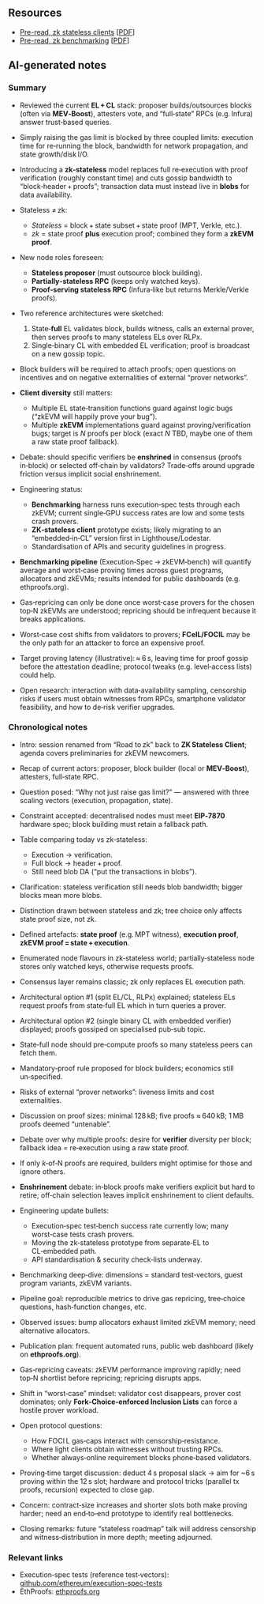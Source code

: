 ## Resources

- [Pre-read, zk stateless clients](https://hackmd.io/@kevaundray/r1APz8c-gx) [[PDF](Slides-notes/11-Jun-zk-stateless-clients-and-zk-benchmarking-preread1.pdf)]
- [Pre-read, zk benchmarking](https://hackmd.io/@kevaundray/rkQiwS9Wex) [[PDF](Slides-notes/11-Jun-zk-stateless-clients-and-zk-benchmarking-preread2.pdf)]

## AI-generated notes

### Summary

* Reviewed the current **EL + CL** stack: proposer builds/outsources blocks (often via **MEV‑Boost**), attesters vote, and “full‑state” RPCs (e.g. Infura) answer trust‑based queries.
* Simply raising the gas limit is blocked by three coupled limits: execution time for re‑running the block, bandwidth for network propagation, and state growth/disk I/O.
* Introducing a **zk‑stateless** model replaces full re‑execution with proof verification (roughly constant time) and cuts gossip bandwidth to “block‑header + proofs”; transaction data must instead live in **blobs** for data availability.
* Stateless ≠ zk:

  * *Stateless* = block + state subset + state proof (MPT, Verkle, etc.).
  * *zk* = state proof **plus** execution proof; combined they form a **zkEVM proof**.
* New node roles foreseen:

  * **Stateless proposer** (must outsource block building).
  * **Partially‑stateless RPC** (keeps only watched keys).
  * **Proof‑serving stateless RPC** (Infura‑like but returns Merkle/Verkle proofs).
* Two reference architectures were sketched:

  1. State‑**full** EL validates block, builds witness, calls an external prover, then serves proofs to many stateless ELs over RLPx.
  2. Single‑binary CL with embedded EL verification; proof is broadcast on a new gossip topic.
* Block builders will be required to attach proofs; open questions on incentives and on negative externalities of external “prover networks”.
* **Client diversity** still matters:

  * Multiple EL state‑transition functions guard against logic bugs (“zkEVM will happily prove your bug”).
  * Multiple **zkEVM** implementations guard against proving/verification bugs; target is *N* proofs per block (exact *N* TBD, maybe one of them a raw state proof fallback).
* Debate: should specific verifiers be **enshrined** in consensus (proofs in‑block) or selected off‑chain by validators? Trade‑offs around upgrade friction versus implicit social enshrinement.
* Engineering status:

  * **Benchmarking** harness runs execution‑spec tests through each zkEVM; current single‑GPU success rates are low and some tests crash provers.
  * **ZK‑stateless client** prototype exists; likely migrating to an “embedded‑in‑CL” version first in Lighthouse/Lodestar.
  * Standardisation of APIs and security guidelines in progress.
* **Benchmarking pipeline** (Execution‑Spec → zkEVM‑bench) will quantify average and worst‑case proving times across guest programs, allocators and zkEVMs; results intended for public dashboards (e.g. ethproofs.org).
* Gas‑repricing can only be done once worst‑case provers for the chosen top‑N zkEVMs are understood; repricing should be infrequent because it breaks applications.
* Worst‑case cost shifts from validators to provers; **FCeIL/FOCIL** may be the only path for an attacker to force an expensive proof.
* Target proving latency (illustrative): ≈ 6 s, leaving time for proof gossip before the attestation deadline; protocol tweaks (e.g. level‑access lists) could help.
* Open research: interaction with data‑availability sampling, censorship risks if users must obtain witnesses from RPCs, smartphone validator feasibility, and how to de‑risk verifier upgrades.

### Chronological notes

* Intro: session renamed from “Road to zk” back to **ZK Stateless Client**; agenda covers preliminaries for zkEVM newcomers.
* Recap of current actors: proposer, block builder (local or **MEV‑Boost**), attesters, full‑state RPC.
* Question posed: “Why not just raise gas limit?” — answered with three scaling vectors (execution, propagation, state).
* Constraint accepted: decentralised nodes must meet **EIP‑7870** hardware spec; block building must retain a fallback path.
* Table comparing today vs zk‑stateless:

  * Execution → verification.
  * Full block → header + proof.
  * Still need blob DA (“put the transactions in blobs”).
* Clarification: stateless verification still needs blob bandwidth; bigger blocks mean more blobs.
* Distinction drawn between stateless and zk; tree choice only affects state proof size, not zk.
* Defined artefacts: **state proof** (e.g. MPT witness), **execution proof**, **zkEVM proof = state + execution**.
* Enumerated node flavours in zk‑stateless world; partially‑stateless node stores only watched keys, otherwise requests proofs.
* Consensus layer remains classic; zk only replaces EL execution path.
* Architectural option #1 (split EL/CL, RLPx) explained; stateless ELs request proofs from state‑full EL which in turn queries a prover.
* Architectural option #2 (single binary CL with embedded verifier) displayed; proofs gossiped on specialised pub‑sub topic.
* State‑full node should pre‑compute proofs so many stateless peers can fetch them.
* Mandatory‑proof rule proposed for block builders; economics still un‑specified.
* Risks of external “prover networks”: liveness limits and cost externalities.
* Discussion on proof sizes: minimal 128 kB; five proofs ≈ 640 kB; 1 MB proofs deemed “untenable”.
* Debate over why multiple proofs: desire for **verifier** diversity per block; fallback idea = re‑execution using a raw state proof.
* If only *k*‑of‑N proofs are required, builders might optimise for those and ignore others.
* **Enshrinement** debate: in‑block proofs make verifiers explicit but hard to retire; off‑chain selection leaves implicit enshrinement to client defaults.
* Engineering update bullets:

  * Execution‑spec test‑bench success rate currently low; many worst‑case tests crash provers.
  * Moving the zk‑stateless prototype from separate‑EL to CL‑embedded path.
  * API standardisation & security check‑lists underway.
* Benchmarking deep‑dive: dimensions = standard test‑vectors, guest program variants, zkEVM variants.
* Pipeline goal: reproducible metrics to drive gas repricing, tree‑choice questions, hash‑function changes, etc.
* Observed issues: bump allocators exhaust limited zkEVM memory; need alternative allocators.
* Publication plan: frequent automated runs, public web dashboard (likely on **ethproofs.org**).
* Gas‑repricing caveats: zkEVM performance improving rapidly; need top‑N shortlist before repricing; repricing disrupts apps.
* Shift in “worst‑case” mindset: validator cost disappears, prover cost dominates; only **Fork‑Choice‑enforced Inclusion Lists** can force a hostile prover workload.
* Open protocol questions:

  * How FOCI L gas‑caps interact with censorship‑resistance.
  * Where light clients obtain witnesses without trusting RPCs.
  * Whether always‑online requirement blocks phone‑based validators.
* Proving‑time target discussion: deduct 4 s proposal slack → aim for \~6 s proving within the 12 s slot; hardware and protocol tricks (parallel tx proofs, recursion) expected to close gap.
* Concern: contract‑size increases and shorter slots both make proving harder; need an end‑to‑end prototype to identify real bottlenecks.
* Closing remarks: future “stateless roadmap” talk will address censorship and witness‑distribution in more depth; meeting adjourned.

### Relevant links

* Execution‑spec tests (reference test‑vectors): [github.com/ethereum/execution-spec-tests](https://github.com/ethereum/execution-spec-tests)
* EthProofs: [ethproofs.org](https://ethproofs.org)
